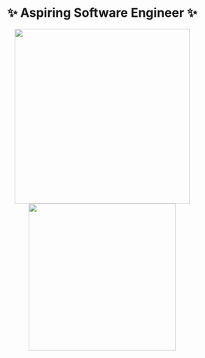 
<h1 align="center">✨ Aspiring Software Engineer ✨</h1>

<div align="center">
   <img width="400" src="https://github-readme-stats.vercel.app/api?username=DecimoDevs&theme=tokyonight&show_icons=true&hide_border=true&count_private=true" />
  <img width="336" src="https://github-readme-stats.vercel.app/api/top-langs/?username=DecimoDevs&theme=tokyonight&layout=compact&hide_border=true" />
</div>
